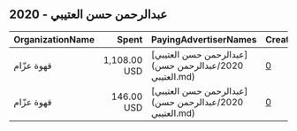 ## 2020 - عبدالرحمن حسن العتيبي 
|OrganizationName|Spent|PayingAdvertiserNames|CreativeUrls|Impressions|Genders|AgeBrackets|CountryCodes|BillingAddresses|CandidateBallotInformation|
|:---|---:|:---|:---|---:|:---|:---|:---|:---|:---|
|قهوة عزّام|1,108.00 USD|[عبدالرحمن حسن العتيبي](2020/عبدالرحمن حسن العتيبي.md)|[0](https://www.snap.com/political-ads/asset/ffff119de3a9a85d1f568c27795eaf0da8dcd07d74d7c505d1a052c54a25af4f?mediaType=mp4)|834,759||21+|kuwait|KW||
|قهوة عزّام|146.00 USD|[عبدالرحمن حسن العتيبي](2020/عبدالرحمن حسن العتيبي.md)|[0](https://www.snap.com/political-ads/asset/46aad3faefeba7e3ba68fc447766bdb114efd038552e9b6e019ccda37126d6c0?mediaType=mp4)|106,643||21+|kuwait|KW||
